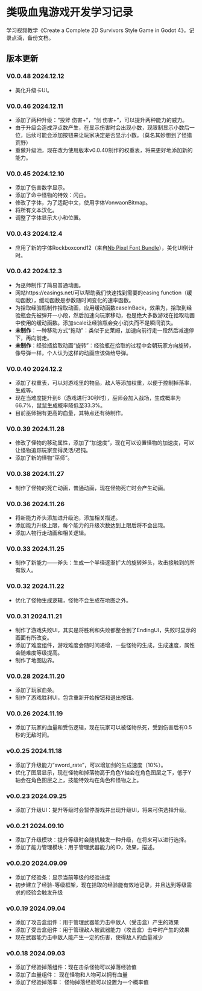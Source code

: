 # 类吸血鬼游戏开发学习记录
学习视频教学《Create a Complete 2D Survivors Style Game in Godot 4》，记录点滴，备份文档。

## 版本更新

### V0.0.48 2024.12.12

* 美化升级卡UI。

### V0.0.46 2024.12.11

* 添加了两种升级：“投斧 伤害+”，“剑 伤害+”，可以提升两种能力的威力。
* 由于升级会造成浮点数产生，在显示伤害时会出现小数，现限制显示小数后一位，后续可能会添加按钮来让玩家决定是否显示小数。（莫名其妙想到了怪猎荒野）
* 重做升级池，现在改为使用版本v0.0.40制作的权重表，将来更好地添加新的能力。

### V0.0.45 2024.12.10

* 添加了伤害数字显示。
* 添加了命中怪物的特效：闪白。
* 修改了字体，为了适配中文，使用字体VonwaonBitmap。
* 将所有文本汉化。
* 调整了字体显示大小和位置。

### V0.0.43 2024.12.4

* 应用了新的字体Rockboxcond12（来自[Nb Pixel Font Bundle](https://nimblebeastscollective.itch.io/nb-pixel-font-bundle)），美化UI倒计时。

### V0.0.42 2024.12.3

* 为巫师制作了简易普通动画。
* 网站https://easings.net/可以帮助我们快速找到需要的easing function（缓动函数），缓动函数是参数随时间变化的速率函数。
* 为拾取经验瓶制作拾取动画，应用缓动函数easeInBack，效果为，拾取到经验瓶会先被弹开一小段，然后加速向玩家移动，也是绝大多数游戏在拾取动画中使用的缓动函数。添加scale让经验瓶会变小消失而不是瞬间消失。
* **未制作**：一种移动方式“拖动”：类似于史莱姆，加速向前行走一段然后减速停下，再向前走。
* **未制作**：经验瓶拾取动画“旋转”：经验瓶在拾取的过程中会朝玩家方向旋转，像导弹一样，个人认为这样的动画应该做给导弹。

### V0.0.40 2024.12.2

* 添加了权重表，可以对游戏里的物品，敌人等添加权重，以便于控制掉落率，生成等。
* 现在当难度提升到6（游戏进行30秒时），巫师会加入战场，生成概率为66.7%，鼠鼠生成概率降低至33.3%。
* 目前巫师拥有更高的血量，其特点还有待制作。

### V0.0.39 2024.11.28

* 修改了怪物的移动属性，添加了“加速度”，现在可以设置怪物的加速度，可以让怪物追踪玩家变得灵活/迟钝。
* 添加了新的怪物“巫师”。

### V0.0.38 2024.11.27

* 制作了怪物的死亡动画，普通动画，现在怪物死亡时会产生动画。

### V0.0.36 2024.11.26

* 将新能力斧头添加进升级池，添加相关描述。
* 添加能力升级上限，每个能力的升级次数达到上限后将不会出现。
* 添加人物行走动画和相关逻辑。

### V0.0.33 2024.11.25

* 制作了新能力——斧头：生成一个半径逐渐扩大的旋转斧头，攻击接触到的所有敌人。

### V0.0.32 2024.11.22

* 优化了怪物生成逻辑，怪物不会生成在地图之外。

### V0.0.31 2024.11.21

* 制作了游戏失败UI，其实是将胜利和失败都整合到了EndingUI，失败时显示的画面有所改变。
* 添加了难度组件，游戏难度会随时间递增，一些怪物的生成，生成速度，属性会随难度等级提高。
* 制作了地图边界。

### V0.0.28 2024.11.20

* 添加了玩家血条。
* 制作了游戏胜利UI，包含重新开始按钮和退出按钮。

### V0.0.26 2024.11.19

* 添加了玩家的血量和受伤逻辑，现在玩家可以被怪物杀死，受到伤害后有0.5秒的无敌时间。

### v0.0.25 2024.11.18

* 添加了升级能力“sword_rate”，可以增加剑的生成速度（10%）。
* 优化了图层显示，现在怪物和掉落物高于角色Y轴会在角色图层之下，低于Y轴会在角色图层之上，技能特效均在角色和怪物之上。

### v0.0.23 2024.09.25

* 添加了升级UI：提升等级时会暂停游戏并出现升级UI，将来可供选择升级。

### v0.0.21 2024.09.10

* 添加了升级模块：提升等级时会随机触发一种升级，在将来可以进行选择。
* 添加了能力管理模块：用于管理武器能力的ID，效果，描述。

### v0.0.20 2024.09.09
* 添加了经验条：显示当前等级的经验进度
* 初步建立了经验-等级框架，现在拾取的经验能有效地记录，并且达到等级需求的经验会触发升级

### v0.0.19 2024.09.04
* 添加了攻击盒组件：用于管理武器能力击中敌人（受击盒）产生的效果
* 添加了受击盒组件：用于管理敌人被武器能力（攻击盒）击中时产生的效果
* 现在武器能力击中敌人能产生一定的伤害，使得敌人的血量减少

### v0.0.18 2024.09.03
* 添加了经验掉落组件：现在击杀怪物可以掉落经验值
* 添加了血量组件： 现在怪物和人物可以拥有血量
* 添加了经验掉落率： 怪物掉落经验可以设置为一个概率值